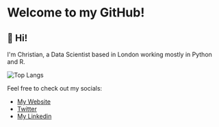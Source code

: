 # Welcome to my GitHub!

## :wave: Hi! 

I'm Christian, a Data Scientist based in London working mostly in Python and R.

 ![Top Langs](https://github-readme-stats.vercel.app/api/top-langs/?username=ChrisPayneHome&hide=javascript,css,scss,html&theme=darkdimmed)

Feel free to check out my socials:

* <a href="https://chrispaynehome.github.io/index.html">My Website</a>
* <a href="https://twitter.com/cpayneathome">Twitter</a>
* <a href="https://www.linkedin.com/in/christian-payne-1a3022101/">My Linkedin</a>
